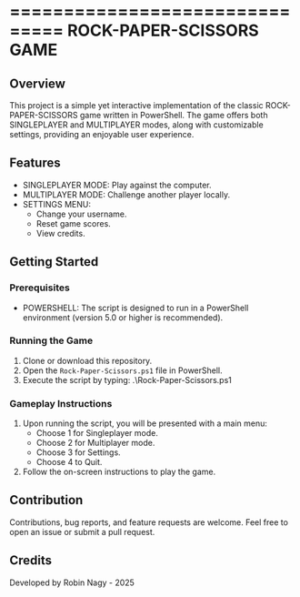 ===============================
   ROCK-PAPER-SCISSORS GAME
===============================

## Overview
This project is a simple yet interactive implementation of the 
classic ROCK-PAPER-SCISSORS game written in PowerShell. The game 
offers both SINGLEPLAYER and MULTIPLAYER modes, along with 
customizable settings, providing an enjoyable user experience.

## Features
- SINGLEPLAYER MODE: Play against the computer.
- MULTIPLAYER MODE: Challenge another player locally.
- SETTINGS MENU:
  - Change your username.
  - Reset game scores.
  - View credits.

## Getting Started
### Prerequisites
- POWERSHELL: The script is designed to run in a PowerShell environment 
  (version 5.0 or higher is recommended).

### Running the Game
1. Clone or download this repository.
2. Open the `Rock-Paper-Scissors.ps1` file in PowerShell.
3. Execute the script by typing:
   .\Rock-Paper-Scissors.ps1

### Gameplay Instructions
1. Upon running the script, you will be presented with a main menu:
   - Choose 1 for Singleplayer mode.
   - Choose 2 for Multiplayer mode.
   - Choose 3 for Settings.
   - Choose 4 to Quit.
2. Follow the on-screen instructions to play the game.

## Contribution
Contributions, bug reports, and feature requests are welcome. Feel 
free to open an issue or submit a pull request.

## Credits
Developed by Robin Nagy - 2025
